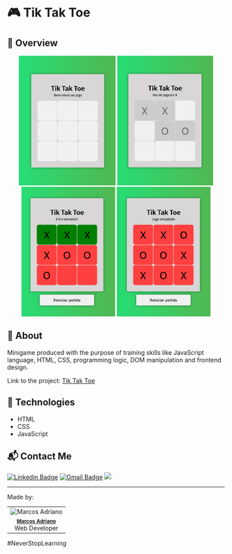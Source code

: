 # :video_game: Tik Tak Toe

## :mag_right: Overview

<div align="center">
  <img height=300 src=".github/tela-inicial.png">
  <img height=300 src=".github/durante-jogo.png">
  <img height=300 src=".github/ganhador.png">
  <img height=300 src=".github/empate.png">
</div>

## :pushpin: About

Minigame produced with the purpose of training skills like JavaScript language, HTML, CSS, programming logic, DOM manipulation and frontend design.

Link to the project: [Tik Tak Toe](https://marcosadriano05.github.io/tik-tak-toe)

## :rocket: Technologies

- HTML
- CSS
- JavaScript

## :mailbox_with_mail: Contact Me

[![Linkedin Badge](https://img.shields.io/badge/-Linkedin-blue?style=flat-square&logo=Linkedin&logoColor=white&link=https://www.linkedin.com/in/marcosadriano05/)](https://www.linkedin.com/in/marcosadriano05/)
[![Gmail Badge](https://img.shields.io/badge/-Gmail-c14438?style=flat-square&logo=Gmail&logoColor=white&link=mailto:marcosadriano740@gmail.com)](mailto:marcosadriano740@gmail.com)
<a href="https://www.instagram.com/marcos.a05/?hl=pt-br" target="_blank">
  <img src="https://img.shields.io/badge/Instagram-E4405F?style=for-the-badge&logo=instagram&logoColor=white" width="85" />
</a>

---

Made by:

<table>
  <tr>
  <td align="center"><img src="https://github.com/marcosadriano05.png" width="100px;" alt="Marcos Adriano"/><br /><sub><b><a href="https://linkedin.com/in/marcosadriano05" title="Marcos">Marcos Adriano</a></b></sub><br/>Web Developer</td>
  </tr>
</table>

#NeverStopLearning
